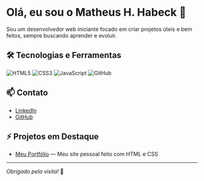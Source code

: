 # Olá, eu sou o Matheus H. Habeck 👋

Sou um desenvolvedor web iniciante focado em criar projetos úteis e bem feitos, sempre buscando aprender e evoluir.

## 🛠️ Tecnologias e Ferramentas

![HTML5](https://img.shields.io/badge/HTML5-E34F26?style=for-the-badge&logo=html5&logoColor=white)
![CSS3](https://img.shields.io/badge/CSS3-1572B6?style=for-the-badge&logo=css3&logoColor=white)
![JavaScript](https://img.shields.io/badge/JavaScript-F7DF1E?style=for-the-badge&logo=javascript&logoColor=black)
![GitHub](https://img.shields.io/badge/GitHub-181717?style=for-the-badge&logo=github&logoColor=white)

## 📫 Contato

- [LinkedIn](https://www.linkedin.com/in/matheushabeck/)  
- [GitHub](https://github.com/matheushabeck)   

## ⚡ Projetos em Destaque

- [Meu Portfólio](https://github.com/matheushabeck/portfolio) — Meu site pessoal feito com HTML e CSS  

---

_Obrigado pela visita!_ 🚀
